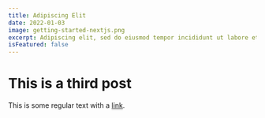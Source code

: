 ```yaml
---
title: Adipiscing Elit
date: 2022-01-03
image: getting-started-nextjs.png
excerpt: Adipiscing elit, sed do eiusmod tempor incididunt ut labore et dolore magna aliqua.
isFeatured: false
---
```


# This is a third post

This is some regular text with a [link](https://google.com).
